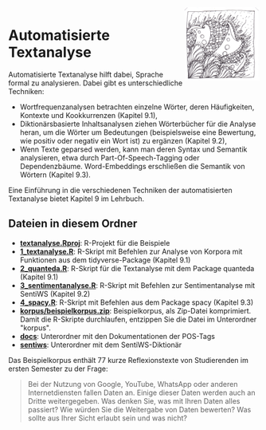 <img src="chapter_09_zentangle.png" width="150" alt="Abbildung für Kapitel 9" align="right">

# Automatisierte Textanalyse

Automatisierte Textanalyse hilft dabei, Sprache formal zu analysieren. Dabei gibt es unterschiedliche Techniken:
- Wortfrequenzanalysen betrachten einzelne Wörter, deren Häufigkeiten, Kontexte und Kookkurrenzen (Kapitel 9.1),
- Diktionärsbasierte Inhaltsanalysen ziehen Wörterbücher für die Analyse heran, um die Wörter um Bedeutungen (beispielsweise eine Bewertung, wie positiv oder negativ ein Wort ist) zu ergänzen (Kapitel 9.2),
- Wenn Texte geparsed werden, kann man deren Syntax und Semantik analysieren, etwa durch Part-Of-Speech-Tagging oder Dependenzbäume. Word-Embeddings erschließen die Semantik von Wörtern (Kapitel 9.3).

Eine Einführung in die verschiedenen Techniken der automatisierten Textanalyse bietet Kapitel 9 im Lehrbuch.

## Dateien in diesem Ordner
- **[textanalyse.Rproj](textanalyse.Rproj)**: R-Projekt für die Beispiele
- **[1_textanalyse.R](1_textanalyse.R)**: R-Skript mit Befehlen zur Analyse von Korpora mit Funktionen aus dem tidyverse-Package (Kapitel 9.1)
- **[2_quanteda.R](2_quanteda.R)**: R-Skript für die Textanalyse mit dem Package quanteda (Kapitel 9.1)
- **[3_sentimentanalyse.R](3_sentimentanalyse.R)**: R-Skript mit Befehlen zur Sentimentanalyse mit SentiWS (Kapitel 9.2)
- **[4_spacy.R](4_spacy.R)**: R-Skript mit Befehlen aus dem Package spacy (Kapitel 9.3)
- **[korpus/beispielkorpus.zip](korpus/beispielkorpus.zip)**: Beispielkorpus, als Zip-Datei komprimiert. Damit die R-Skripte durchlaufen, entzippen Sie die Datei im Unterordner "korpus".
- **[docs](docs)**: Unterordner mit den Dokumentationen der POS-Tags
- **[sentiws](sentiws)**: Unterordner mit dem SentiWS-Diktionär


Das Beispielkorpus enthält 77 kurze Reflexionstexte von Studierenden im ersten Semester zu der Frage:
> Bei der Nutzung von Google, YouTube, WhatsApp oder anderen Internetdiensten fallen Daten an. Einige dieser Daten werden auch an Dritte weitergegeben. Was denken Sie, was mit Ihren Daten alles passiert? Wie würden Sie die Weitergabe von Daten bewerten? Was sollte aus Ihrer Sicht erlaubt sein und was nicht?
